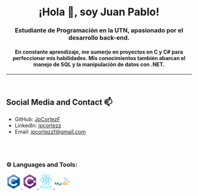<h1 align="center">¡Hola 👋, soy Juan Pablo!</h1>
<h3 align="center">Estudiante de Programación en la UTN, apasionado por el desarrollo back-end.</h3>
<h4 align="center">En constante aprendizaje, me sumerjo en proyectos en C y C# para perfeccionar mis habilidades. Mis conocimientos también abarcan el manejo de SQL y la manipulación de datos con .NET.</h4>

---

<br>

## Social Media and Contact 📫

- GitHub: [JpCortezF](https://github.com/JpCortezF)
- LinkedIn: [jpcortezz](https://www.linkedin.com/in/jpcortezz/)
- Email: jpcortezzf@gmail.com

<br>
<br>
<h3 align="left">⚙ Languages and Tools:</h3>
<a href="https://en.wikipedia.org/wiki/C_(programming_language)" target="_blank" rel="noreferrer"> <img src="https://raw.githubusercontent.com/devicons/devicon/master/icons/c/c-original.svg" alt="C" width="40" height="40"/> </a> 
<a href="https://docs.microsoft.com/en-us/dotnet/csharp/" target="_blank" rel="noreferrer"> <img src="https://raw.githubusercontent.com/devicons/devicon/master/icons/csharp/csharp-original.svg" alt="C#" width="40" height="40"/> </a> 
<a href="https://reactjs.org/" target="_blank" rel="noreferrer"> <img src="https://raw.githubusercontent.com/devicons/devicon/master/icons/react/react-original-wordmark.svg" alt="react" width="40" height="40"/> </a>
<a href="https://www.sql.org/" target="_blank" rel="noreferrer"> <img src="https://raw.githubusercontent.com/devicons/devicon/master/icons/mysql/mysql-original-wordmark.svg" alt="mysql" width="40" height="40"/> </a>

